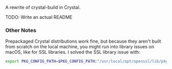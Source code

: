 A rewrite of crystal-build in Crystal.

TODO: Write an actual README

### Other Notes

Prepackaged Crystal distributions work fine, but because they aren't built from scratch on the local machine, you might run into library issues on macOS, like for SSL libraries. I solved the SSL library issue with:

```bash
export PKG_CONFIG_PATH=$PKG_CONFIG_PATH:"/usr/local/opt/openssl/lib/pkgconfig"
```

